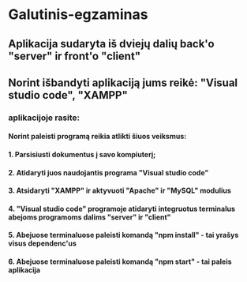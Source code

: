 # Galutinis-egzaminas

## Aplikacija sudaryta iš dviejų dalių back'o "server" ir front'o "client"


## Norint išbandyti aplikaciją jums reikė: "Visual studio code", "XAMPP"

### aplikacijoje rasite:


#### Norint paleisti programą reikia atlikti šiuos veiksmus:
#### 1. Parsisiusti dokumentus į savo kompiuterį;
#### 2. Atidaryti juos naudojantis programa "Visual studio code"
#### 3. Atsidaryti "XAMPP" ir aktyvuoti "Apache" ir "MySQL" modulius
#### 4. "Visual studio code" programoje atidaryti integruotus terminalus abejoms programoms dalims "server" ir "client"
#### 5. Abejuose terminaluose paleisti komandą "npm install" - tai yrašys visus dependenc'us
#### 6. Abejuose terminaluose paleisti komandą "npm start" - tai paleis aplikacija 

